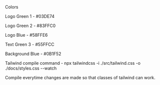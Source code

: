 Colors

Logo Green 1 - #03DE74

Logo Green 2 - #83FFC0

Logo Blue - #58FFE6

Text Green 3 - #55FFCC

Background Blue - #0B1F52

Tailwind compile command - npx tailwindcss -i ./src/tailwind.css -o ./docs/styles.css --watch  

Compile everytime changes are made so that classes of tailwind can work.